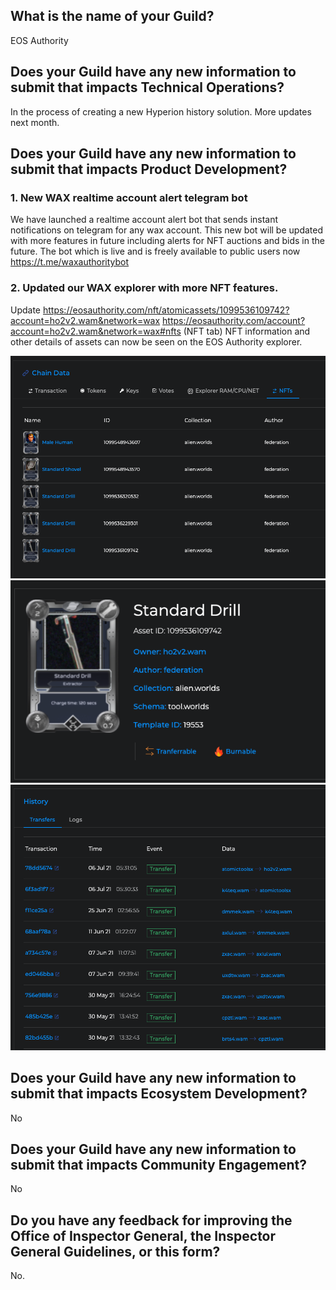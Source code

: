 ## What is the name of your Guild?

EOS Authority

## Does your Guild have any new information to submit that impacts Technical Operations?

In the process of creating a new Hyperion history solution. More updates next month.

## Does your Guild have any new information to submit that impacts Product Development?

### 1. New WAX realtime account alert telegram bot

We have launched a realtime account alert bot that sends instant notifications on telegram for any wax account.
This new bot will be updated with more features in future including alerts for NFT auctions and bids in the future.
The bot which is live and is freely available to public users now https://t.me/waxauthoritybot

### 2. Updated our WAX explorer with more NFT features.

Update https://eosauthority.com/nft/atomicassets/1099536109742?account=ho2v2.wam&network=wax
https://eosauthority.com/account?account=ho2v2.wam&network=wax#nfts (NFT tab)
NFT information and other details of assets can now be seen on the EOS Authority explorer.

![Chain data](https://raw.githubusercontent.com/eosauthority/image-store/main/3.png)
![NFT summary](https://raw.githubusercontent.com/eosauthority/image-store/main/1.png)
![NFT History](https://raw.githubusercontent.com/eosauthority/image-store/main/2.png)

## Does your Guild have any new information to submit that impacts Ecosystem Development?

No

## Does your Guild have any new information to submit that impacts Community Engagement?

No

## Do you have any feedback for improving the Office of Inspector General, the Inspector General Guidelines, or this form?

No.
